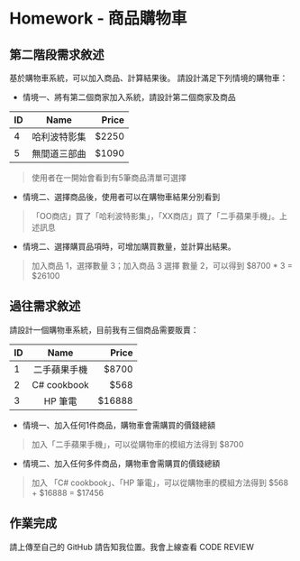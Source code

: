 # Homework - 商品購物車

## 第二階段需求敘述

基於購物車系統，可以加入商品、計算結果後。
請設計滿足下列情境的購物車：

- 情境一、將有第二個商家加入系統，請設計第二個商家及商品

| ID    | Name          | Price  |
| ----- |:-------------:| -----: |
| 4     | 哈利波特影集   | $2250  |
| 5     | 無間道三部曲   | $1090  |

> 使用者在一開始會看到有5筆商品清單可選擇
- 情境二、選擇商品後，使用者可以在購物車結果分別看到
>「OO商店」買了「哈利波特影集」，「XX商店」買了「二手蘋果手機」。上述訊息
- 情境二、選擇購買品項時，可增加購買數量，並計算出結果。
> 加入商品 1，選擇數量 3；加入商品 3 選擇 數量 2，可以得到 $8700 * 3 = $26100


## 過往需求敘述

請設計一個購物車系統，目前我有三個商品需要販賣：

| ID    | Name          | Price  |
| ----- |:-------------:| -----: |
| 1     | 二手蘋果手機   | $8700  |
| 2     | C# cookbook   | $568   |
| 3     | HP 筆電       | $16888 |

- 情境一、加入任何1件商品，購物車會需購買的價錢總額
> 加入「二手蘋果手機」，可以從購物車的模組方法得到 $8700
- 情境二、加入任何多件商品，購物車會需購買的價錢總額
> 加入 「C# cookbook」、「HP 筆電」，可以從購物車的模組方法得到 $568 + $16888 = $17456

## 作業完成

請上傳至自己的 GitHub 請告知我位置。我會上線查看 CODE REVIEW
